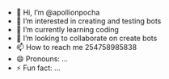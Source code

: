 - 👋 Hi, I’m @apollionpocha
- 👀 I’m interested in creating and testing bots
- 🌱 I’m currently learning coding
- 💞️ I’m looking to collaborate on create bots
- 📫 How to reach me 254758985838
- 😄 Pronouns: ...
- ⚡ Fun fact: ...

<!---
apollionpocha/apollionpocha is a ✨ special ✨ repository because its `README.md` (this file) appears on your GitHub profile.
You can click the Preview link to take a look at your changes.
--->
